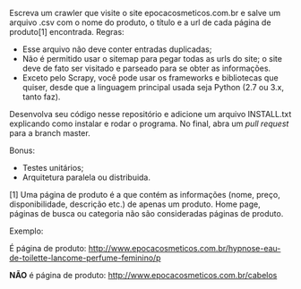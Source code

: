 Escreva um crawler que visite o site epocacosmeticos.com.br e salve um arquivo .csv com o nome do produto, o título e a url de cada página de produto[1] encontrada. Regras:

  * Esse arquivo não deve conter entradas duplicadas;
  * Não é permitido usar o sitemap para pegar todas as urls do site; o site deve de fato ser visitado e parseado para se obter as informações.
  * Exceto pelo Scrapy, você pode usar os frameworks e bibliotecas que quiser, desde que a linguagem principal usada seja Python (2.7 ou 3.x, tanto faz).

Desenvolva seu código nesse repositório e adicione um arquivo INSTALL.txt explicando como instalar e rodar o programa. No final, abra um _pull request_ para a branch master.

Bonus:

  * Testes unitários;
  * Arquitetura paralela ou distribuida.


[1] Uma página de produto é a que contém as informações (nome, preço, disponibilidade, descrição etc.) de apenas um produto. Home page, páginas de busca ou categoria não são consideradas páginas de produto. 

Exemplo:
 
É página de produto: http://www.epocacosmeticos.com.br/hypnose-eau-de-toilette-lancome-perfume-feminino/p

**NÃO** é página de produto: http://www.epocacosmeticos.com.br/cabelos

